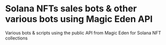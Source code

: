 # Solana NFTs sales bots & other various bots using Magic Eden API

Various bots & scripts using the public API from Magic Eden for Solana NFT collections
